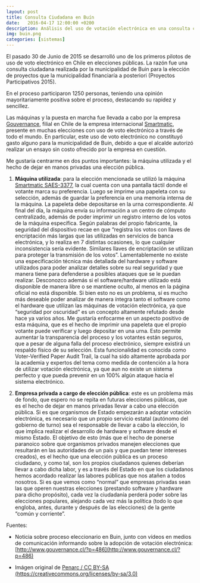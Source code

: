 ```yaml
---
layout: post
title: Consulta Ciudadana en Buín
date:   2016-04-17 12:00:00 +0200
description: Análisis del uso de votación electrónica en una consulta ciudadana realizada en Buin el 30 de Junio de 2015.
img: buin.png
categories: [sistemas]
---
```

El pasado 30 de Junio de 2015 se desarrolló uno de los primeros pilotos de uso de voto electrónico en Chile en elecciones públicas. La razón fue una consulta ciudadana realizada por la municipalidad de Buin para la elección de proyectos que la municipalidad financiaría a posteriori (Proyectos Participativos 2015).

En el proceso participaron 1250 personas, teniendo una opinión mayoritariamente positiva sobre el proceso, destacando su rapidez y sencillez.

Las máquinas y la puesta en marcha fue llevada a cabo por la empresa [Gouvernance](http://www.gouvernance.cl/), filial en Chile de la empresa internacional [Smartmatic](http://www.smartmatic.com/), presente en muchas elecciones con uso de voto electrónico a través de todo el mundo. En particular, este uso de voto electrónico no constituyó gasto alguno para la municipalidad de Buin, debido a que el alcalde autorizó realizar un ensayo sin costo ofrecido por la empresa en cuestión.

Me gustaría centrarme en dos puntos importantes: la máquina utilizada y el hecho de dejar en manos privadas una elección pública.

1. **Máquina utilizada**: para la elección mencionada se utilizó la máquina [Smartmatic SAES-3377](http://www.smartmatic.com/voting/hardware/detail/saes-3377/), la cual cuenta con una pantalla táctil donde el votante marca su preferencia. Luego se imprime una papeleta con su selección, además de guardar la preferencia en una memoria interna de la máquina. La papeleta debe depositarse en la urna correspondiente. Al final del día, la máquina envía su información a un centro de cómputo centralizado, además de poder imprimir un registro interno de los votos de la máquina específica. Según palabras del propio fabricante, la seguridad del dispositivo recae en que “registra los votos con llaves de encriptación más largas que las utilizadas en servicios de banca electrónica, y lo realiza en 7 distintas ocasiones, lo que cualquier inconsistencia sería evidente. Similares llaves de encriptación se utilizan para proteger la transmisión de los votos”. Lamentablemente no existe una especificación técnica más detallada del hardware y software utilizados para poder analizar detalles sobre su real seguridad y que manera tiene para defenderse a posibles ataques que se le puedan realizar. Desconozco además si el software/hardware utilizado está disponible de manera libre o se mantiene oculto, al menos en la página oficial no está disponible. Si bien esto no es un problema, sí es mucho más deseable poder analizar de manera íntegra tanto el software como el hardware que utilizan las máquinas de votación electrónica, ya que “seguridad por oscuridad” es un concepto altamente refutado desde hace ya varios años.
Me gustaría enfocarme en un aspecto positivo de esta máquina, que es el hecho de imprimir una papeleta que el propio votante puede verificar y luego depositar en una urna. Esto permite aumentar la transparencia del proceso y los votantes están seguros, que a pesar de alguna falla del proceso electrónico, siempre existirá un respaldo físico de su selección. Esta funcionalidad es conocida como Voter-Verified Paper Audit Trail, la cual ha sido altamente aprobada por la academia y expertos del tema como medida de contención a la hora de utilizar votación electrónica, ya que aun no existe un sistema perfecto y que pueda prevenir en un 100% algún ataque hacia el sistema electrónico.

2. **Empresa privada a cargo de elección pública**: este es un problema más de fondo, que espero no se repita en futuras elecciones públicas, que es el hecho de dejar en manos privadas llevar a cabo una elección pública. Si es que organismos de Estado empezarán a adoptar votación electrónica, es necesario que un propio servicio estatal (autónomo del gobierno de turno) sea el responsable de llevar a cabo la elección, lo que implica realizar el desarrollo de hardware y software desde el mismo Estado. El objetivo de esto (más que el hecho de ponerse paranoico sobre que organismos privados manejen elecciones que resultarán en las autoridades de un país y que puedan tener intereses creados), es el hecho que una elección pública es un proceso ciudadano, y como tal, son los propios ciudadanos quienes deberían llevar a cabo dicha labor, y es a través del Estado en que los ciudadanos hemos acordado realizar las labores públicas que nos atañen a todos nosotros. Si es que vemos como “normal” que empresas privadas sean las que operen nuestras elecciones (prestando software y hardware para dicho propósito), cada vez la ciudadanía perderá poder sobre las elecciones populares, alejando cada vez más la política (todo lo que engloba, antes, durante y después de las elecciones) de la gente “común y corriente”.

Fuentes:
* Noticia sobre proceso eleccionario en Buin, junto con vídeos en medios de comunicación informando sobre la adopción de votación electrónica: [http://www.gouvernance.cl/?p=486](http://www.gouvernance.cl/?p=486)

- Imágen original de [Penarc / CC BY-SA (https://creativecommons.org/licenses/by-sa/3.0)](https://upload.wikimedia.org/wikipedia/commons/1/14/13_2_2010_Railtrain_st_05.jpg)